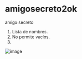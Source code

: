 # amigosecreto2ok
amigo secreto

1. Lista de nombres.
2. No permite vacíos.
3. 

![image](https://github.com/user-attachments/assets/9016d2b0-256d-48ec-8fa0-9f2667fe9786)

